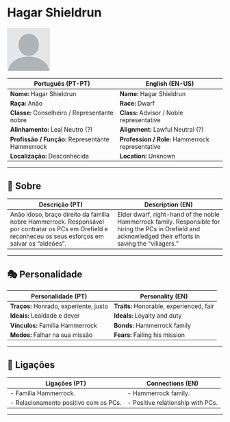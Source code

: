 # Hagar Shieldrun

![Hagar Shieldrun](docs/assets/npc/npc_blank.png)

| **Português (PT-PT)**                            | **English (EN-US)**                          |
| ------------------------------------------------ | -------------------------------------------- |
| **Nome:** Hagar Shieldrun                        | **Name:** Hagar Shieldrun                     |
| **Raça:** Anão                                   | **Race:** Dwarf                               |
| **Classe:** Conselheiro / Representante nobre    | **Class:** Advisor / Noble representative     |
| **Alinhamento:** Leal Neutro (?)                 | **Alignment:** Lawful Neutral (?)             |
| **Profissão / Função:** Representante Hammerrock | **Profession / Role:** Hammerrock representative |
| **Localização:** Desconhecida                    | **Location:** Unknown                         |

---

## 📖 Sobre

| **Descrição (PT)**                                                                                   | **Description (EN)**                                                                                 |
| ---------------------------------------------------------------------------------------------------- | ---------------------------------------------------------------------------------------------------- |
| Anão idoso, braço direito da família nobre Hammerrock. Responsável por contratar os PCs em Orefield e reconheceu os seus esforços em salvar os “aldeões”. | Elder dwarf, right-hand of the noble Hammerrock family. Responsible for hiring the PCs in Orefield and acknowledged their efforts in saving the “villagers.” |

---

## 🎭 Personalidade

| **Personalidade (PT)**                       | **Personality (EN)**                        |
| -------------------------------------------- | ------------------------------------------- |
| **Traços:** Honrado, experiente, justo       | **Traits:** Honorable, experienced, fair     |
| **Ideais:** Lealdade e dever                 | **Ideals:** Loyalty and duty                 |
| **Vínculos:** Família Hammerrock             | **Bonds:** Hammerrock family                 |
| **Medos:** Falhar na sua missão              | **Fears:** Failing his mission               |

---

## 🔗 Ligações

| **Ligações (PT)**                     | **Connections (EN)**              |
| ------------------------------------- | --------------------------------- |
| - Família Hammerrock.                 | - Hammerrock family.              |
| - Relacionamento positivo com os PCs. | - Positive relationship with PCs. |

---
